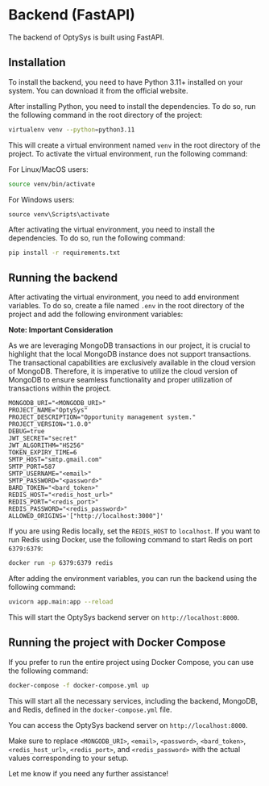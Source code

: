 # Backend (FastAPI)

The backend of OptySys is built using FastAPI.

## Installation

To install the backend, you need to have Python 3.11+ installed on your system. You can download it from the official website.

After installing Python, you need to install the dependencies. To do so, run the following command in the root directory of the project:

```bash
virtualenv venv --python=python3.11
```

This will create a virtual environment named `venv` in the root directory of the project. To activate the virtual environment, run the following command:

For Linux/MacOS users:

```bash
source venv/bin/activate
```

For Windows users:

```shell
source venv\Scripts\activate
```

After activating the virtual environment, you need to install the dependencies. To do so, run the following command:

```bash
pip install -r requirements.txt
```

## Running the backend

After activating the virtual environment, you need to add environment variables. To do so, create a file named `.env` in the root directory of the project and add the following environment variables:

**Note: Important Consideration**

As we are leveraging MongoDB transactions in our project, it is crucial to highlight that the local MongoDB instance does not support transactions. The transactional capabilities are exclusively available in the cloud version of MongoDB. Therefore, it is imperative to utilize the cloud version of MongoDB to ensure seamless functionality and proper utilization of transactions within the project.

```env
MONGODB_URI="<MONGODB_URI>"
PROJECT_NAME="OptySys"
PROJECT_DESCRIPTION="Opportunity management system."
PROJECT_VERSION="1.0.0"
DEBUG=true
JWT_SECRET="secret"
JWT_ALGORITHM="HS256"
TOKEN_EXPIRY_TIME=6
SMTP_HOST="smtp.gmail.com"
SMTP_PORT=587
SMTP_USERNAME="<email>"
SMTP_PASSWORD="<password>"
BARD_TOKEN="<bard_token>"
REDIS_HOST="<redis_host_url>"
REDIS_PORT="<redis_port>"
REDIS_PASSWORD="<redis_password>"
ALLOWED_ORIGINS='["http://localhost:3000"]'
```

If you are using Redis locally, set the `REDIS_HOST` to `localhost`. If you want to run Redis using Docker, use the following command to start Redis on port `6379:6379`:

```bash
docker run -p 6379:6379 redis
```

After adding the environment variables, you can run the backend using the following command:

```bash
uvicorn app.main:app --reload
```

This will start the OptySys backend server on `http://localhost:8000`.

## Running the project with Docker Compose

If you prefer to run the entire project using Docker Compose, you can use the following command:

```bash
docker-compose -f docker-compose.yml up
```

This will start all the necessary services, including the backend, MongoDB, and Redis, defined in the `docker-compose.yml` file.

You can access the OptySys backend server on `http://localhost:8000`.

Make sure to replace `<MONGODB_URI>`, `<email>`, `<password>`, `<bard_token>`, `<redis_host_url>`, `<redis_port>`, and `<redis_password>` with the actual values corresponding to your setup.

Let me know if you need any further assistance!
